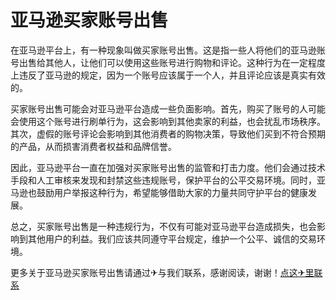 # 亚马逊买家账号出售

在亚马逊平台上，有一种现象叫做买家账号出售。这是指一些人将他们的亚马逊账号出售给其他人，让他们可以使用这些账号进行购物和评论。这种行为在一定程度上违反了亚马逊的规定，因为一个账号应该属于一个人，并且评论应该是真实有效的。

买家账号出售可能会对亚马逊平台造成一些负面影响。首先，购买了账号的人可能会使用这个账号进行刷单行为，这会影响到其他卖家的利益，也会扰乱市场秩序。其次，虚假的账号评论会影响到其他消费者的购物决策，导致他们买到不符合预期的产品，从而损害消费者权益和品牌信誉。

因此，亚马逊平台一直在加强对买家账号出售的监管和打击力度。他们会通过技术手段和人工审核来发现和封禁这些违规账号，保护平台的公平交易环境。同时，亚马逊也鼓励用户举报这种行为，希望能够借助大家的力量共同守护平台的健康发展。

总之，买家账号出售是一种违规行为，不仅有可能对亚马逊平台造成损失，也会影响到其他用户的利益。我们应该共同遵守平台规定，维护一个公平、诚信的交易环境。

更多关于亚马逊买家账号出售请通过✈与我们联系，感谢阅读，谢谢！[点这✈里联系](https://add.k02.cc)